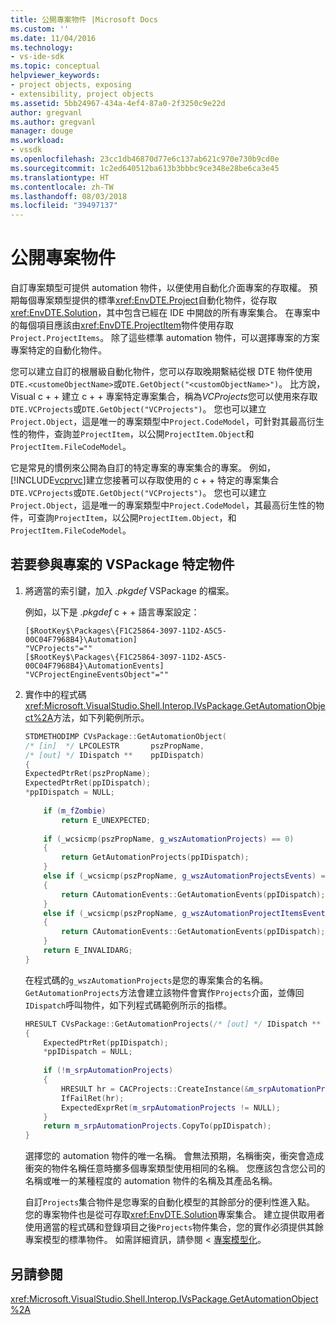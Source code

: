 ```yaml
---
title: 公開專案物件 |Microsoft Docs
ms.custom: ''
ms.date: 11/04/2016
ms.technology:
- vs-ide-sdk
ms.topic: conceptual
helpviewer_keywords:
- project objects, exposing
- extensibility, project objects
ms.assetid: 5bb24967-434a-4ef4-87a0-2f3250c9e22d
author: gregvanl
ms.author: gregvanl
manager: douge
ms.workload:
- vssdk
ms.openlocfilehash: 23cc1db46870d77e6c137ab621c970e730b9cd0e
ms.sourcegitcommit: 1c2ed640512ba613b3bbbc9ce348e28be6ca3e45
ms.translationtype: HT
ms.contentlocale: zh-TW
ms.lasthandoff: 08/03/2018
ms.locfileid: "39497137"
---
```

# <a name="expose-project-objects"></a>公開專案物件
自訂專案類型可提供 automation 物件，以便使用自動化介面專案的存取權。 預期每個專案類型提供的標準<xref:EnvDTE.Project>自動化物件，從存取<xref:EnvDTE.Solution>，其中包含已經在 IDE 中開啟的所有專案集合。 在專案中的每個項目應該由<xref:EnvDTE.ProjectItem>物件使用存取`Project.ProjectItems`。 除了這些標準 automation 物件，可以選擇專案的方案專案特定的自動化物件。  
  
 您可以建立自訂的根層級自動化物件，您可以存取晚期繫結從根 DTE 物件使用`DTE.<customeObjectName>`或`DTE.GetObject("<customObjectName>")`。 比方說，Visual c + + 建立 c + + 專案特定專案集合，稱為*VCProjects*您可以使用來存取`DTE.VCProjects`或`DTE.GetObject("VCProjects")`。 您也可以建立`Project.Object`，這是唯一的專案類型中`Project.CodeModel`，可針對其最高衍生性的物件，查詢並`ProjectItem`，以公開`ProjectItem.Object`和`ProjectItem.FileCodeModel`。  
  
 它是常見的慣例來公開為自訂的特定專案的專案集合的專案。 例如，[!INCLUDE[vcprvc](../../code-quality/includes/vcprvc_md.md)]建立您接著可以存取使用的 c + + 特定的專案集合`DTE.VCProjects`或`DTE.GetObject("VCProjects")`。 您也可以建立`Project.Object`，這是唯一的專案類型中`Project.CodeModel`，其最高衍生性的物件，可查詢`ProjectItem`，以公開`ProjectItem.Object`，和`ProjectItem.FileCodeModel`。  
  
## <a name="to-contribute-a-vspackage-specific-object-for-a-project"></a>若要參與專案的 VSPackage 特定物件  
  
1.  將適當的索引鍵，加入 *.pkgdef* VSPackage 的檔案。  
  
     例如，以下是 *.pkgdef* c + + 語言專案設定：  
  
    ```  
    [$RootKey$\Packages\{F1C25864-3097-11D2-A5C5-00C04F7968B4}\Automation]  
    "VCProjects"=""  
    [$RootKey$\Packages\{F1C25864-3097-11D2-A5C5-00C04F7968B4}\AutomationEvents]  
    "VCProjectEngineEventsObject"=""  
    ```  
  
2.  實作中的程式碼<xref:Microsoft.VisualStudio.Shell.Interop.IVsPackage.GetAutomationObject%2A>方法，如下列範例所示。  
  
    ```cpp  
    STDMETHODIMP CVsPackage::GetAutomationObject(  
    /* [in]  */ LPCOLESTR       pszPropName,   
    /* [out] */ IDispatch **    ppIDispatch)  
    {  
    ExpectedPtrRet(pszPropName);  
    ExpectedPtrRet(ppIDispatch);  
    *ppIDispatch = NULL;  
  
        if (m_fZombie)  
            return E_UNEXPECTED;  
  
        if (_wcsicmp(pszPropName, g_wszAutomationProjects) == 0)  
        {  
            return GetAutomationProjects(ppIDispatch);  
        }  
        else if (_wcsicmp(pszPropName, g_wszAutomationProjectsEvents) == 0)  
        {  
            return CAutomationEvents::GetAutomationEvents(ppIDispatch);  
        }  
        else if (_wcsicmp(pszPropName, g_wszAutomationProjectItemsEvents) == 0)  
        {  
            return CAutomationEvents::GetAutomationEvents(ppIDispatch);  
        }  
        return E_INVALIDARG;  
    }   
    ```  
  
     在程式碼的`g_wszAutomationProjects`是您的專案集合的名稱。 `GetAutomationProjects`方法會建立該物件會實作`Projects`介面，並傳回`IDispatch`呼叫物件，如下列程式碼範例所示的指標。  
  
    ```cpp  
    HRESULT CVsPackage::GetAutomationProjects(/* [out] */ IDispatch ** ppIDispatch)  
    {  
        ExpectedPtrRet(ppIDispatch);  
        *ppIDispatch = NULL;  
  
        if (!m_srpAutomationProjects)  
        {  
            HRESULT hr = CACProjects::CreateInstance(&m_srpAutomationProjects);  
            IfFailRet(hr);  
            ExpectedExprRet(m_srpAutomationProjects != NULL);  
        }  
        return m_srpAutomationProjects.CopyTo(ppIDispatch);  
    }  
    ```  
  
     選擇您的 automation 物件的唯一名稱。 會無法預期，名稱衝突，衝突會造成衝突的物件名稱任意時擲多個專案類型使用相同的名稱。 您應該包含您公司的名稱或唯一的某種程度的 automation 物件的名稱及其產品名稱。  
  
     自訂`Projects`集合物件是您專案的自動化模型的其餘部分的便利性進入點。 您的專案物件也是從可存取<xref:EnvDTE.Solution>專案集合。 建立提供取用者使用適當的程式碼和登錄項目之後`Projects`物件集合，您的實作必須提供其餘專案模型的標準物件。 如需詳細資訊，請參閱 <<c0> [ 專案模型化](../../extensibility/internals/project-modeling.md)。  
  
## <a name="see-also"></a>另請參閱  
 <xref:Microsoft.VisualStudio.Shell.Interop.IVsPackage.GetAutomationObject%2A>
